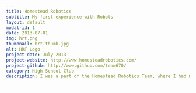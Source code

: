 ```yaml
---
title: Homestead Robotics
subtitle: My first experience with Robots
layout: default
modal-id: 1
date: 2013-07-01
img: hrt.png
thumbnail: hrt-thumb.jpg
alt: HRT Logo
project-date: July 2013
project-website: http://www.homesteadrobotics.com/
project-github: http://www.github.com/team670/
category: High School Club
description: I was a part of the Homestead Robotics Team, where I had my first ever experience with robotics. I learned about applied science, engineering, design, and fabrication from this wonderful club.

---
```

